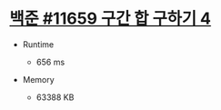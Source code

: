 # [백준 #11659 구간 합 구하기 4](https://www.acmicpc.net/problem/11659)

- Runtime

    - 656 ms

- Memory

    - 63388 KB
